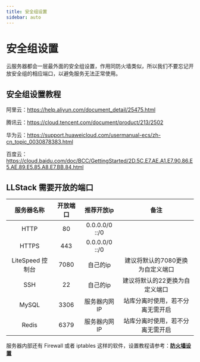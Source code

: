 ```yaml
---
title: 安全组设置
sidebar: auto
---
```


# 安全组设置

云服务器都会一层最外面的安全组设置，作用同防火墙类似，所以我们不要忘记开放安全组的相应端口，以避免服务无法正常使用。

## 安全组设置教程

阿里云：https://help.aliyun.com/document_detail/25475.html

腾讯云：https://cloud.tencent.com/document/product/213/2502

华为云：https://support.huaweicloud.com/usermanual-ecs/zh-cn_topic_0030878383.html

百度云：https://cloud.baidu.com/doc/BCC/GettingStarted/2D.5C.E7.AE.A1.E7.90.86.E5.AE.89.E5.85.A8.E7.BB.84.html

##  LLStack 需要开放的端口

|    服务器名称    | 开放端口 |   推荐开放ip    |               备注               |
| :--------------: | :------: | :-------------: | :------------------------------: |
|       HTTP       |    80    | 0.0.0.0/0  ::/0 |                                  |
|      HTTPS       |   443    | 0.0.0.0/0  ::/0 |                                  |
| LiteSpeed 控制台 |   7080   |    自己的ip     | 建议将默认的7080更换为自定义端口 |
|       SSH        |    22    |    自己的ip     |  建议将默认的22更换为自定义端口  |
|      MySQL       |   3306   |  服务器内网IP   | 站库分离时使用，若不分离无需开启 |
|      Redis       |   6379   |  服务器内网IP   | 站库分离时使用，若不分离无需开启 |

服务器内部还有 Firewall 或者 iptables 这样的软件，设置教程请参考：**[防火墙设置](/lsws/others/firewall.html)**